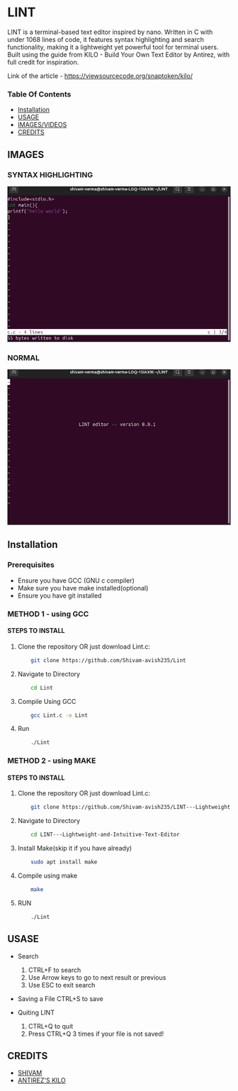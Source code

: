 # LINT 
LINT is a terminal-based text editor inspired by nano. Written in C with under 1068 lines of code, it features syntax highlighting and search functionality, making it a lightweight yet powerful tool for terminal users. Built using the guide from KILO - Build Your Own Text Editor by Antirez, with full credit for inspiration.

Link of the article - https://viewsourcecode.org/snaptoken/kilo/

### Table Of Contents
- [Installation](#installation)
- [USAGE](#usase)
- [IMAGES/VIDEOS](#IMAGES)
- [CREDITS](#credits)

## IMAGES
### SYNTAX HIGHLIGHTING
![MAIN EDITOR](https://github.com/Shivam-avish235/LINT---Lightweight-and-Intuitive-Text-Editor/blob/main/highlight_text.png)
### NORMAL
![SYNTAX](https://github.com/Shivam-avish235/LINT---Lightweight-and-Intuitive-Text-Editor/blob/main/normal.png)

## Installation

### Prerequisites
- Ensure you have GCC (GNU c compiler)
- Make sure you have make installed(optional)
- Ensure you have git installed

### METHOD 1 - using GCC
#### STEPS TO INSTALL

1. Clone the repository OR just download Lint.c:
    ```bash
        git clone https://github.com/Shivam-avish235/Lint
2. Navigate to Directory
    ```bash
        cd Lint
3. Compile Using GCC
    ```bash
        gcc Lint.c -o Lint
4. Run
    ```bash
        ./Lint

### METHOD 2 - using MAKE
#### STEPS TO INSTALL
1. Clone the repository OR just download Lint.c:
    ```bash
        git clone https://github.com/Shivam-avish235/LINT---Lightweight-and-Intuitive-Text-Editor
2. Navigate to Directory
    ```bash
        cd LINT---Lightweight-and-Intuitive-Text-Editor
3. Install Make(skip it if you have already)
    ```bash
        sudo apt install make
4. Compile using make
    ```bash
        make
5. RUN
    ```bash
        ./Lint
    

## USASE
- Search
    1. CTRL+F to search
    2. Use Arrow keys to go to next result or previous
    3. Use ESC to exit search

- Saving a File
    CTRL+S to save

- Quiting LINT
    1. CTRL+Q to quit
    2. Press CTRL+Q 3 times if your file is not saved!
       
## CREDITS

- [SHIVAM](https://github.com/Shivam-avish235)
- [ANTIREZ'S KILO](https://viewsourcecode.org/snaptoken/kilo/) 
